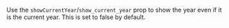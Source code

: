 Use the `showCurrentYear`/`show_current_year` prop to show the year even if it is the current year. This is set to false by default.